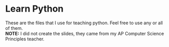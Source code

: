 # Learn Python

These are the files that I use for teaching python. Feel free to use any or all of them.  
__NOTE:__ I did not create the slides, they came from my AP Computer Science Principles teacher.
